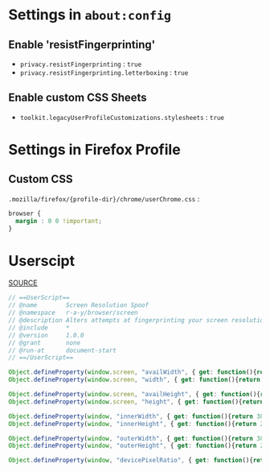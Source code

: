 # Settings in `about:config`

## Enable 'resistFingerprinting'
- `privacy.resistFingerprinting` : `true`
- `privacy.resistFingerprinting.letterboxing` : `true`

## Enable custom CSS Sheets
- `toolkit.legacyUserProfileCustomizations.stylesheets` : `true`

# Settings in Firefox Profile

## Custom CSS

`.mozilla/firefox/{profile-dir}/chrome/userChrome.css` : 
```css
browser {
  margin : 0 0 !important;
}
```

# Userscipt

[SOURCE](https://greasyfork.org/en/scripts/29352-screen-resolution-spoof)

```js
// ==UserScript==
// @name        Screen Resolution Spoof
// @namespace   r-a-y/browser/screen
// @description Alters attempts at fingerprinting your screen resolution to 3840x2160. Only tested in FIrefox.
// @include     *
// @version     1.0.0
// @grant       none
// @run-at      document-start
// ==/UserScript==

Object.defineProperty(window.screen, "availWidth", { get: function(){return 3840; }});
Object.defineProperty(window.screen, "width", { get: function(){return 3840; }});

Object.defineProperty(window.screen, "availHeight", { get: function(){return 2160; }});
Object.defineProperty(window.screen, "height", { get: function(){return 2160; }});

Object.defineProperty(window, "innerWidth", { get: function(){return 3840; }});
Object.defineProperty(window, "innerHeight", { get: function(){return 2160 - 106; }});

Object.defineProperty(window, "outerWidth", { get: function(){return 3840; }});
Object.defineProperty(window, "outerHeight", { get: function(){return 2160 - 40; }});

Object.defineProperty(window, "devicePixelRatio", { get: function(){return 1; }});
```
